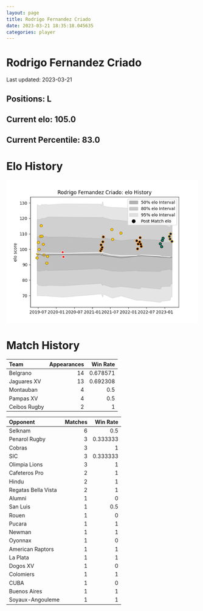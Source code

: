 ```yaml
---  
layout: page  
title: Rodrigo Fernandez Criado  
date: 2023-03-21 18:35:18.045635  
categories: player  
---
```

# Rodrigo Fernandez Criado


Last updated: 2023-03-21
## Positions: L

## Current elo: 105.0

## Current Percentile: 83.0

# Elo History


![elo history](history_RodrigoFernandezCriado.png)
# Match History


| Team         |   Appearances |   Win Rate |
|:-------------|--------------:|-----------:|
| Belgrano     |            14 |   0.678571 |
| Jaguares XV  |            13 |   0.692308 |
| Montauban    |             4 |   0.5      |
| Pampas XV    |             4 |   0.5      |
| Ceibos Rugby |             2 |   1        |

| Opponent            |   Matches |   Win Rate |
|:--------------------|----------:|-----------:|
| Selknam             |         6 |   0.5      |
| Penarol Rugby       |         3 |   0.333333 |
| Cobras              |         3 |   1        |
| SIC                 |         3 |   0.333333 |
| Olimpia Lions       |         3 |   1        |
| Cafeteros Pro       |         2 |   1        |
| Hindu               |         2 |   1        |
| Regatas Bella Vista |         2 |   1        |
| Alumni              |         1 |   0        |
| San Luis            |         1 |   0.5      |
| Rouen               |         1 |   0        |
| Pucara              |         1 |   1        |
| Newman              |         1 |   1        |
| Oyonnax             |         1 |   0        |
| American Raptors    |         1 |   1        |
| La Plata            |         1 |   1        |
| Dogos XV            |         1 |   0        |
| Colomiers           |         1 |   1        |
| CUBA                |         1 |   0        |
| Buenos Aires        |         1 |   1        |
| Soyaux-Angouleme    |         1 |   1        |